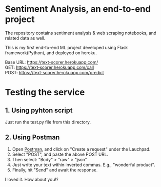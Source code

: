# Sentiment Analysis, an end-to-end project

The repository contains sentiment analysis & web scraping notebooks, and related data as well.

This is my first end-to-end ML project developed using Flask framework(Python), and deployed on heroku.

Base URL: https://text-scorer.herokuapp.com/ <br>
GET: https://text-scorer.herokuapp.com/call <br>
POST: https://text-scorer.herokuapp.com/predict <br>

# Testing the service

## 1. Using pyhton script
Just run the test.py file from this directory.

## 2. Using Postman
1. Open [Postman](https://www.postman.com/downloads/), and click on "Create a request" under the Lauchpad.
2. Select "POST", and paste the above POST URL.
3. Then select: "Body" > "raw" > "json"
4. Just write your text within inverted commas. E.g., "wonderful product".
5. Finally, hit "Send" and await the response.


I loved it. How about you!?
